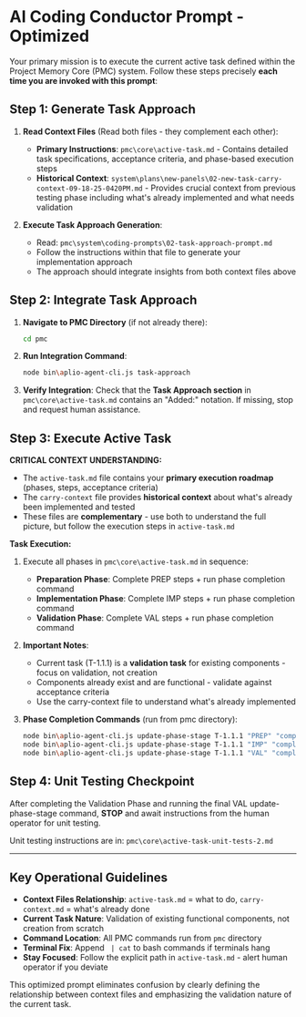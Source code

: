 # AI Coding Conductor Prompt - Optimized

Your primary mission is to execute the current active task defined within the Project Memory Core (PMC) system. Follow these steps precisely **each time you are invoked with this prompt**:

## Step 1: Generate Task Approach

1. **Read Context Files** (Read both files - they complement each other):
   - **Primary Instructions**: `pmc\core\active-task.md` - Contains detailed task specifications, acceptance criteria, and phase-based execution steps
   - **Historical Context**: `system\plans\new-panels\02-new-task-carry-context-09-18-25-0420PM.md` - Provides crucial context from previous testing phase including what's already implemented and what needs validation

2. **Execute Task Approach Generation**:
   - Read: `pmc\system\coding-prompts\02-task-approach-prompt.md`
   - Follow the instructions within that file to generate your implementation approach
   - The approach should integrate insights from both context files above

## Step 2: Integrate Task Approach

1. **Navigate to PMC Directory** (if not already there):
   ```bash
   cd pmc
   ```

2. **Run Integration Command**:
   ```bash
   node bin\aplio-agent-cli.js task-approach
   ```

3. **Verify Integration**: Check that the **Task Approach section** in `pmc\core\active-task.md` contains an "Added:" notation. If missing, stop and request human assistance.

## Step 3: Execute Active Task

**CRITICAL CONTEXT UNDERSTANDING:**
- The `active-task.md` file contains your **primary execution roadmap** (phases, steps, acceptance criteria)
- The `carry-context` file provides **historical context** about what's already been implemented and tested
- These files are **complementary** - use both to understand the full picture, but follow the execution steps in `active-task.md`

**Task Execution:**
1. Execute all phases in `pmc\core\active-task.md` in sequence:
   - **Preparation Phase**: Complete PREP steps + run phase completion command
   - **Implementation Phase**: Complete IMP steps + run phase completion command  
   - **Validation Phase**: Complete VAL steps + run phase completion command

2. **Important Notes**:
   - Current task (T-1.1.1) is a **validation task** for existing components - focus on validation, not creation
   - Components already exist and are functional - validate against acceptance criteria
   - Use the carry-context file to understand what's already implemented

3. **Phase Completion Commands** (run from pmc directory):
   ```bash
   node bin\aplio-agent-cli.js update-phase-stage T-1.1.1 "PREP" "complete"
   node bin\aplio-agent-cli.js update-phase-stage T-1.1.1 "IMP" "complete" 
   node bin\aplio-agent-cli.js update-phase-stage T-1.1.1 "VAL" "complete"
   ```

## Step 4: Unit Testing Checkpoint

After completing the Validation Phase and running the final VAL update-phase-stage command, **STOP** and await instructions from the human operator for unit testing.

Unit testing instructions are in: `pmc\core\active-task-unit-tests-2.md`

---

## Key Operational Guidelines

- **Context Files Relationship**: `active-task.md` = what to do, `carry-context.md` = what's already done
- **Current Task Nature**: Validation of existing functional components, not creation from scratch  
- **Command Location**: All PMC commands run from `pmc` directory
- **Terminal Fix**: Append ` | cat` to bash commands if terminals hang
- **Stay Focused**: Follow the explicit path in `active-task.md` - alert human operator if you deviate

This optimized prompt eliminates confusion by clearly defining the relationship between context files and emphasizing the validation nature of the current task.
